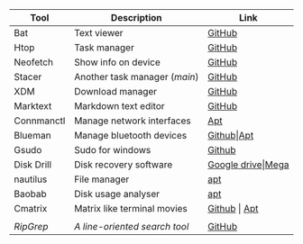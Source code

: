 | Tool       | Description                   | Link                                                                                                                                                                                     |
| ---------- | ----------------------------- | ---------------------------------------------------------------------------------------------------------------------------------------------------------------------------------------- |
| Bat        | Text viewer                   | [GitHub](https://github.com/sharkdp/bat)                                                                                                                                                 |
| Htop       | Task manager                  | [GitHub](https://github.com/htop-dev/htop)                                                                                                                                               |
| Neofetch   | Show info on device           | [GitHub](https://github.com/dylanaraps/neofetch)                                                                                                                                         |
| Stacer     | Another task manager (*main*) | [GitHub](https://github.com/oguzhaninan/Stacer)                                                                                                                                          |
| XDM        | Download manager              | [GitHub](https://github.com/subhra74/xdm)                                                                                                                                                |
| Marktext   | Markdown text editor          | [GitHub](https://github.com/marktext/marktext)                                                                                                                                           |
| Connmanctl | Manage network interfaces     | [Apt](https://packages.debian.org/bookworm/connman)                                                                                                                                      |
| Blueman    | Manage bluetooth devices      | [Github](https://github.com/blueman-project/blueman?tab=readme-ov-file)\|[Apt](https://packages.debian.org/bookworm/blueman)                                                             |
| Gsudo      | Sudo for windows              | [Github](https://github.com/gerardog/gsudo)                                                                                                                                              |
| Disk Drill | Disk recovery software        | [Google drive](https://drive.google.com/file/d/1ztaaO9CBkXhGeojjeinbPzfPYUiEyDf2/view?usp=drive_link)\|[Mega](https://mega.nz/file/eZVWxKwS#e0A6pGnHLqJAh9SlSbH2qkYjr3SRxMNht3gSb_aHMsU) |
| nautilus   | File manager                  | [apt](https://packages.debian.org/bookworm/nautilus)                                                                                                                                     |
| Baobab     | Disk usage analyser           | [apt]()                                                                                                                                                                                  |
| Cmatrix    | Matrix like terminal movies   | [Github](https://github.com/abishekvashok/cmatrix) \| [Apt]()                                                                                                                            |
|            |                               |                                                                                                                                                                                          |
| *RipGrep*  | *A line-oriented search tool* | [GitHub](https://github.com/BurntSushi/ripgrep)                                                                                                                                          |
